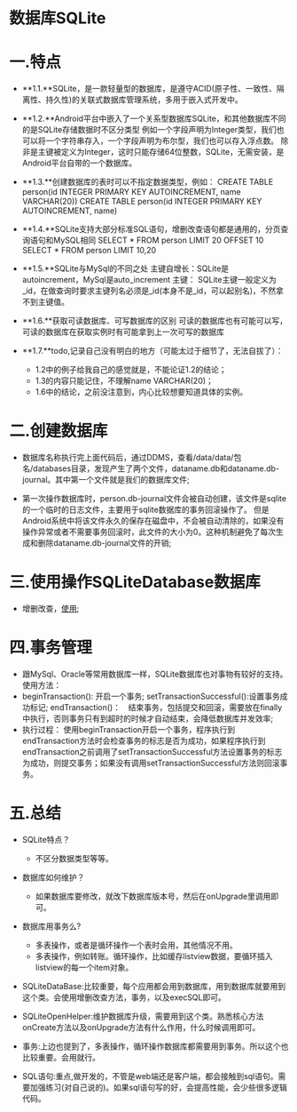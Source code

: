 # 数据库SQLite

# 一.特点

+ **1.1.**SQLite，是一款轻量型的数据库，是遵守ACID(原子性、一致性、隔离性、持久性)的关联式数据库管理系统，多用于嵌入式开发中。

+ **1.2.**Android平台中嵌入了一个关系型数据库SQLite，和其他数据库不同的是SQLite存储数据时不区分类型
  例如一个字段声明为Integer类型，我们也可以将一个字符串存入，一个字段声明为布尔型，我们也可以存入浮点数。
  除非是主键被定义为Integer，这时只能存储64位整数，SQLite，无需安装，是Android平台自带的一个数据库。

+ **1.3.**创建数据库的表时可以不指定数据类型，例如：
  CREATE TABLE person(id INTEGER PRIMARY KEY AUTOINCREMENT, name VARCHAR(20))
  CREATE TABLE person(id INTEGER PRIMARY KEY AUTOINCREMENT, name)

+ **1.4.**SQLite支持大部分标准SQL语句，增删改查语句都是通用的，分页查询语句和MySQL相同
  SELECT * FROM person LIMIT 20 OFFSET 10
  SELECT * FROM person LIMIT 10,20
+ **1.5.**SQLite与MySql的不同之处 
  主键自增长：SQLite是autoincrement，MySql是auto_increment
  主键：	SQLite主键一般定义为_id，在做查询时要求主键列名必须是_id(本身不是_id，可以起别名)，不然拿不到主键值。
+ **1.6.**获取可读数据库、可写数据库的区别
  可读的数据库也有可能可以写，可读的数据库在获取实例时有可能拿到上一次可写的数据库
+ **1.7.**todo,记录自己没有明白的地方（可能太过于细节了，无法自拔了）：
  + 1.2中的例子给我自己的感觉就是，不能论证1.2的结论；
  + 1.3的内容只能记住，不理解name VARCHAR(20)；
  + 1.6中的结论，之前没注意到，内心比较想要知道具体的实例。

# 二.创建数据库

+ 数据库名称执行完上面代码后，通过DDMS，查看/data/data/包名/databases目录，发现产生了两个文件，dataname.db和dataname.db-journal。其中第一个文件就是我们的数据库文件;

+ 第一次操作数据库时，person.db-journal文件会被自动创建，该文件是sqlite的一个临时的日志文件，主要用于sqlite数据库的事务回滚操作了。 但是Android系统中将该文件永久的保存在磁盘中，不会被自动清除的，如果没有操作异常或者不需要事务回滚时，此文件的大小为0。这种机制避免了每次生成和删除dataname.db-journal文件的开销;

# 三.使用操作SQLiteDatabase数据库

+ 增删改查，[使用](https://github.com/MrFishC/Android/tree/master/AndroidCode/module01_sqlite);

# 四.事务管理

+ 跟MySql、Oracle等常用数据库一样，SQLite数据库也对事物有较好的支持。使用方法：
+ beginTransaction(): 开启一个事务;
  setTransactionSuccessful():设置事务成功标记;
  endTransaction()：　结束事务，包括提交和回滚，需要放在finally中执行，否则事务只有到超时的时候才自动结束，会降低数据库并发效率;
+ 执行过程：
  使用beginTransaction开启一个事务，程序执行到endTransaction方法时会检查事务的标志是否为成功，如果程序执行到endTransaction之前调用了setTransactionSuccessful方法设置事务的标志为成功，则提交事务；如果没有调用setTransactionSuccessful方法则回滚事务。

# 五.总结

+ SQLite特点？
  + 不区分数据类型等等。

+ 数据库如何维护？
  + 如果数据库要修改，就改下数据库版本号，然后在onUpgrade里调用即可。

+ 数据库用事务么?
  + 多表操作，或者是循环操作一个表时会用，其他情况不用。
  + 多表操作，例如转账。循环操作，比如缓存listview数据，要循环插入listview的每一个item对象。

+ SQLiteDataBase:比较重要，每个应用都会用到数据库，用到数据库就要用到这个类。会使用增删改查方法，事务，以及execSQL即可。

+ SQLiteOpenHelper:维护数据库升级，需要用到这个类。熟悉核心方法onCreate方法以及onUpgrade方法有什么作用，什么时候调用即可。

+ 事务:上边也提到了，多表操作，循环操作数据库都需要用到事务。所以这个也比较重要。会用就行。

+ SQL语句:重点,做开发的，不管是web端还是客户端，都会接触到sql语句。需要加强练习(对自己说的)。如果sql语句写的好，会提高性能，会少些很多逻辑代码。
